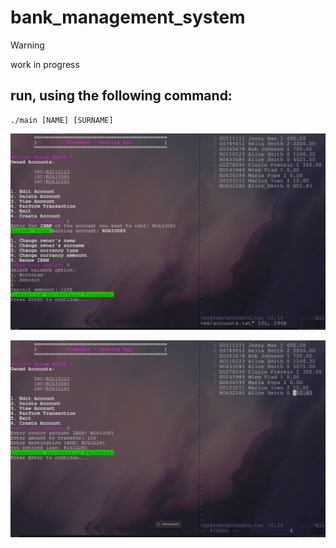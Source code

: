 # bank_management_system

> [!WARNING]  
> work in progress


## run, using the following command:
    ./main [NAME] [SURNAME]


<p align="center"><img src="./assets/1.png" /></a></p>
<p align="center"><img src="./assets/2.png" /></a></p>

